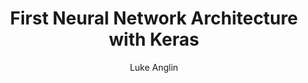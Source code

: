 ---
title: First Neural Network Architecture with Keras
author: Luke Anglin
image: https://www.researchgate.net/profile/Facundo_Bre/publication/321259051/figure/fig1/AS:614329250496529@1523478915726/Artificial-neural-network-architecture-ANN-i-h-1-h-2-h-n-o.png
description: Here, I follow along with Francois Chollet's 'Deep Learning with Python' book, with a few edits of my own.  He walks us through a simple Deep Learning neural network architecture. 
topics: Basic neural network architecture and some introductory material on loss functions, optimizers, activation functions and more. 
sources: Francois Chollet's 'Deep Learning with Python'
publish: True 
link: https://nbviewer.jupyter.org/github/LukeAnglin/WebApp/blob/master/categories/MLProjects/Notes/Keras-and-TensorFlow.ipynb
---
